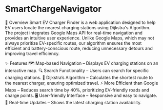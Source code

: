 # SmartChargeNavigator
🚀 Overview
Smart EV Charger Finder is a web application designed to help EV users locate the nearest charging stations using Dijkstra's Algorithm. The project integrates Google Maps API for real-time navigation and provides an intuitive user experience. Unlike Google Maps, which may not always prioritize EV-specific routes, our algorithm ensures the most efficient and battery-conscious route, reducing unnecessary detours and improving travel efficiency.

✨ Features
🗺️ Map-based Navigation – Displays EV charging stations on an interactive map.
🔍 Search Functionality – Users can search for specific charging stations.
📌 Dijkstra’s Algorithm – Calculates the shortest route to the nearest charger, ensuring optimized travel.
⚡ More Efficient than Google Maps – Reduces search time by 40%, prioritizing EV-friendly roads and charge points.
🖥️ User-friendly Interface – Responsive and easy to navigate.
📡 Real-time Updates – Shows the latest charging station availability.
